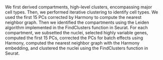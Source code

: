 We first derived compartments, high-level clusters, encompassing major cell types. Then, we performed iterative clustering to identify cell types. We used the first 15 PCs corrected by Harmony to compute the nearest neighbor graph. Then we identified the compartments using the Leiden algorithm implemented in the FindClusters function in Seurat. For each compartment, we subsetted the nuclei, selected highly variable genes, computed the first 15 PCs, corrected the PCs for batch effects using Harmony, computed the nearest neighbor graph with the Harmony embedding, and clustered the nuclei using the FindClusters function in Seurat. 
